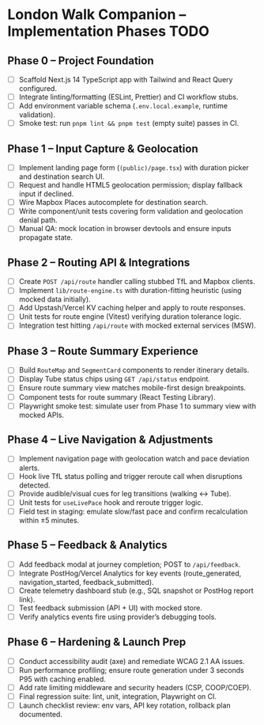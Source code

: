 # London Walk Companion – Implementation Phases TODO

## Phase 0 – Project Foundation
- [ ] Scaffold Next.js 14 TypeScript app with Tailwind and React Query configured.
- [ ] Integrate linting/formatting (ESLint, Prettier) and CI workflow stubs.
- [ ] Add environment variable schema (`.env.local.example`, runtime validation).
- [ ] Smoke test: run `pnpm lint && pnpm test` (empty suite) passes in CI.

## Phase 1 – Input Capture & Geolocation
- [ ] Implement landing page form (`(public)/page.tsx`) with duration picker and destination search UI.
- [ ] Request and handle HTML5 geolocation permission; display fallback input if declined.
- [ ] Wire Mapbox Places autocomplete for destination search.
- [ ] Write component/unit tests covering form validation and geolocation denial path.
- [ ] Manual QA: mock location in browser devtools and ensure inputs propagate state.

## Phase 2 – Routing API & Integrations
- [ ] Create `POST /api/route` handler calling stubbed TfL and Mapbox clients.
- [ ] Implement `lib/route-engine.ts` with duration-fitting heuristic (using mocked data initially).
- [ ] Add Upstash/Vercel KV caching helper and apply to route responses.
- [ ] Unit tests for route engine (Vitest) verifying duration tolerance logic.
- [ ] Integration test hitting `/api/route` with mocked external services (MSW).

## Phase 3 – Route Summary Experience
- [ ] Build `RouteMap` and `SegmentCard` components to render itinerary details.
- [ ] Display Tube status chips using `GET /api/status` endpoint.
- [ ] Ensure route summary view matches mobile-first design breakpoints.
- [ ] Component tests for route summary (React Testing Library).
- [ ] Playwright smoke test: simulate user from Phase 1 to summary view with mocked APIs.

## Phase 4 – Live Navigation & Adjustments
- [ ] Implement navigation page with geolocation watch and pace deviation alerts.
- [ ] Hook live TfL status polling and trigger reroute call when disruptions detected.
- [ ] Provide audible/visual cues for leg transitions (walking ↔ Tube).
- [ ] Unit tests for `useLivePace` hook and reroute trigger logic.
- [ ] Field test in staging: emulate slow/fast pace and confirm recalculation within ±5 minutes.

## Phase 5 – Feedback & Analytics
- [ ] Add feedback modal at journey completion; POST to `/api/feedback`.
- [ ] Integrate PostHog/Vercel Analytics for key events (route_generated, navigation_started, feedback_submitted).
- [ ] Create telemetry dashboard stub (e.g., SQL snapshot or PostHog report link).
- [ ] Test feedback submission (API + UI) with mocked store.
- [ ] Verify analytics events fire using provider’s debugging tools.

## Phase 6 – Hardening & Launch Prep
- [ ] Conduct accessibility audit (axe) and remediate WCAG 2.1 AA issues.
- [ ] Run performance profiling; ensure route generation under 3 seconds P95 with caching enabled.
- [ ] Add rate limiting middleware and security headers (CSP, COOP/COEP).
- [ ] Final regression suite: lint, unit, integration, Playwright on CI.
- [ ] Launch checklist review: env vars, API key rotation, rollback plan documented.
